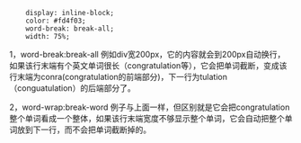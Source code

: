         display: inline-block;
        color: #fd4f03;
        word-break: break-all;
        width: 75%;


1，word-break:break-all 例如div宽200px，它的内容就会到200px自动换行，如果该行末端有个英文单词很长（congratulation等），它会把单词截断，变成该行末端为conra(congratulation的前端部分)，下一行为tulation（conguatulation）的后端部分了。
 
2，word-wrap:break-word 例子与上面一样，但区别就是它会把congratulation整个单词看成一个整体，如果该行末端宽度不够显示整个单词，它会自动把整个单词放到下一行，而不会把单词截断掉的。